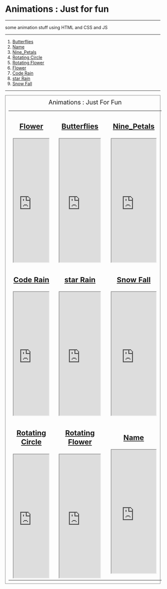 <h1> Animations : Just for fun </h1>

---

<p> some animation stuff using HTML and CSS and JS</P>

---

 <ol>
	<a href="https://dynamic-froyo-044e9b.netlify.app/"><li>Butterflies</li></a>
	<a href="https://dapper-choux-bf8d2d.netlify.app/"><li>Name</li></a>
	<a href="https://tranquil-caramel-0aa49d.netlify.app/"><li>Nine_Petals</li></a>
	<a href="https://thunderous-hotteok-28f4bd.netlify.app/"><li>Rotating Circle</li></a>
	<a href="https://cosmic-lily-fe96b7.netlify.app/"><li>Rotating Flower</li></a>
	<a href="https://keen-malasada-0e084a.netlify.app/"><li>Flower</li></a>
	<a href="https://resplendent-sunflower-e81b47.netlify.app/"><li>Code Rain</li></a>
	<a href="https://spiffy-meringue-a7c3af.netlify.app/"><li>star Rain</li></a>
	<a href="https://inquisitive-semifreddo-f314df.netlify.app/"><li>Snow Fall</li></a>
  </ol>

  <hr />




 <div class="show" style="width:auto; border: 1px solid gray; ">

<table style=" justify-content: center;margin: 10px;border-collapse: collapse;text-align: center;font-size: 20px; width :99%">
<caption>Animations : Just For Fun</caption>
        <tbody> 
            <tr>
                <td><a href="https://keen-malasada-0e084a.netlify.app/" target="_blank"><h3>Flower</h3></a>
                    <iframe style="width: 90%;height: 400px;" src="https://keen-malasada-0e084a.netlify.app/" target="_blank"></iframe>
                </td>
               <td>
                    <a href="https://dynamic-froyo-044e9b.netlify.app/" target="_blank"><h3>Butterflies</h3></a>
                    <iframe style="width: 90%;height: 400px;" src="https://dynamic-froyo-044e9b.netlify.app/" target="_blank"></iframe>
               </td>
           
<td><a href="https://tranquil-caramel-0aa49d.netlify.app/" target="_blank"><h3>Nine_Petals</h3></a>
     <iframe style="width: 90%;height: 400px;" src="https://tranquil-caramel-0aa49d.netlify.app/" target="_blank"></iframe>
               </td>
            </tr>
            <tr>
                <td><a href="https://resplendent-sunflower-e81b47.netlify.app/" target="_blank"><h3>Code Rain</h3></a>
                     <iframe style="width: 90%;height: 400px;" src="https://resplendent-sunflower-e81b47.netlify.app/" target="_blank"></iframe>
                </td>
                <td>
                     <a href="https://spiffy-meringue-a7c3af.netlify.app/" target="_blank"><h3>star Rain</h3></a>
                     <iframe style="width: 90%;height: 400px;" src="https://spiffy-meringue-a7c3af.netlify.app/" target="_blank"></iframe>
                </td>
                <td>
                    <a href="https://inquisitive-semifreddo-f314df.netlify.app/" target="_blank"><h3>Snow Fall</h3></a>
                     <iframe style="width: 90%;height: 400px;" src="https://inquisitive-semifreddo-f314df.netlify.app/" target="_blank"></iframe>
                </td>
                </tr>
           <tr>
               <td><a href="https://thunderous-hotteok-28f4bd.netlify.app/" target="_blank"><h3>Rotating Circle</h3></a>
                    <iframe style="width: 90%;height: 400px;" src="https://thunderous-hotteok-28f4bd.netlify.app/" target="_blank"></iframe>
               </td>
           <td><a href="https://cosmic-lily-fe96b7.netlify.app/" target="_blank"><h3>Rotating Flower</h3></a>
                <iframe style="width: 90%;height: 400px;" src="https://cosmic-lily-fe96b7.netlify.app/" target="_blank"></iframe>
           </td>
           <td><a href="https://dapper-choux-bf8d2d.netlify.app/" target="_blank"><h3>Name</h3></a>
                <iframe style="width: 90%;height: 400px;" src="https://dapper-choux-bf8d2d.netlify.app/" target="_blank"></iframe>
           </td>
           
</tr>
          
       
</tbody></table>

</div>

  <!-- <div style="display: grid; justify-content: center;align-items: center; grid-template-columns:repeat(3,1fr) ;grid-template-rows:repeat(2,1fr);">
	<a href="https://dynamic-froyo-044e9b.netlify.app/"><img src="" alt=""><br><span>Butterflies</span></a>
	<a href="https://dapper-choux-bf8d2d.netlify.app/"><img src="" alt=""><br><span>Name</span></a>
	<a href="https://tranquil-caramel-0aa49d.netlify.app/"><img src="" alt=""><br><span>Nine_Petals</span></a>
	<a href="https://thunderous-hotteok-28f4bd.netlify.app/"><img src="" alt=""><br><span>Rotating Circle</span></a>
	<a href="https://cosmic-lily-fe96b7.netlify.app/"><img src="" alt=""><br><span>Rotating Flower</span></a>
	<a href="https://keen-malasada-0e084a.netlify.app/"><img src="" alt=""><br><span>Flower</span></a>
  </div>
  
  <hr /> -->